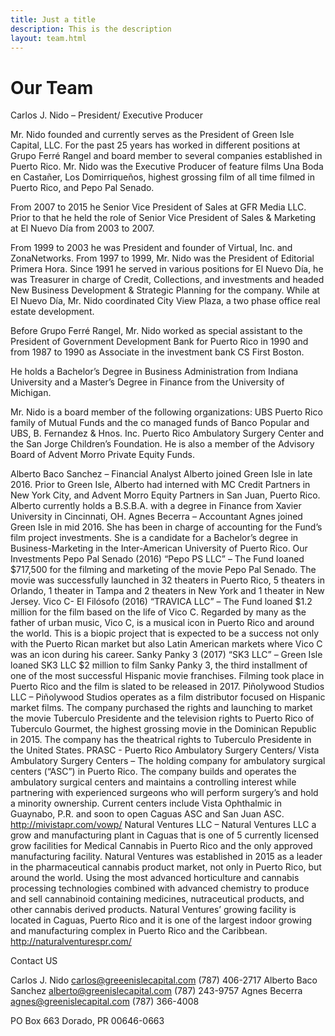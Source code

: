```yaml
---
title: Just a title
description: This is the description
layout: team.html
---
```


# Our Team

Carlos J. Nido – President/ Executive Producer

Mr. Nido founded and currently serves as the President of Green Isle Capital, LLC. For the past 25 years has worked in different positions at Grupo Ferré Rangel and board member to several companies established in Puerto Rico.  Mr. Nido was the Executive Producer of feature films Una Boda en Castañer, Los Domirriqueños, highest grossing film of all time filmed in Puerto Rico, and Pepo Pal Senado. 

From 2007 to 2015 he Senior Vice President of Sales at GFR Media LLC.  Prior to that he held the role of Senior Vice President of Sales & Marketing at El Nuevo Día from 2003 to 2007.  

From 1999 to 2003 he was President and founder of Virtual, Inc. and ZonaNetworks.  From 1997 to 1999, Mr. Nido was the President of Editorial Primera Hora.  Since 1991 he served in various positions for El Nuevo Día, he was Treasurer in charge of Credit, Collections, and investments and headed New Business Development & Strategic Planning for the company.  While at El Nuevo Día, Mr. Nido coordinated City View Plaza, a two phase office real estate development.   

Before Grupo Ferré Rangel, Mr. Nido worked as special assistant to the President of Government Development Bank for Puerto Rico in 1990 and from 1987 to 1990 as Associate in the investment bank CS First Boston.    

He holds a Bachelor’s Degree in Business Administration from Indiana University and a Master’s Degree in Finance from the University of Michigan.  

Mr. Nido is a board member of the following organizations: UBS Puerto Rico family of Mutual Funds and the co managed funds of Banco Popular and UBS, B. Fernandez & Hnos. Inc. Puerto Rico Ambulatory Surgery Center and the San Jorge Children’s Foundation.  He is also a member of the Advisory Board of Advent Morro Private Equity Funds.


Alberto Baco Sanchez – Financial Analyst 
Alberto joined Green Isle in late 2016. Prior to Green Isle, Alberto had interned with MC Credit Partners in New York City, and Advent Morro Equity Partners in San Juan, Puerto Rico. Alberto currently holds a B.S.B.A. with a degree in Finance from Xavier University in Cincinnati, OH.
Agnes Becerra – Accountant
Agnes joined Green Isle in mid 2016. She has been in charge of accounting for the Fund’s film project investments. She is a candidate for a Bachelor’s degree in Business-Marketing in the Inter-American University of Puerto Rico.
Our Investments
Pepo Pal Senado (2016) “Pepo PS LLC” – The Fund loaned $717,500 for the filming and marketing of the movie Pepo Pal Senado. The movie was successfully launched in 32 theaters in Puerto Rico, 5 theaters in Orlando, 1 theater in Tampa and 2 theaters in New York and 1 theater in New Jersey.
Vico C- El Filósofo (2016) “TRAVICA LLC” – The Fund loaned $1.2 million for the film based on the life of Vico C. Regarded by many as the father of urban music, Vico C, is a musical icon in Puerto Rico and around the world. This is a biopic project that is expected to be a success not only with the Puerto Rican market but also Latin American markets where Vico C was an icon during his career.
Sanky Panky 3 (2017) “SK3 LLC” – Green Isle loaned SK3 LLC $2 million to film Sanky Panky 3, the third installment of one of the most successful Hispanic movie franchises. Filming took place in Puerto Rico and the film is slated to be released in 2017.
Piñolywood Studios LLC – Piñolywood Studios operates as a film distributor focused on Hispanic market films. The company purchased the rights and launching to market the movie Tuberculo Presidente and the television rights to Puerto Rico of Tuberculo Gourmet, the highest grossing movie in the Dominican Republic in 2015. The company has the theatrical rights to Tuberculo Presidente in the United States.
PRASC - Puerto Rico Ambulatory Surgery Centers/ Vista Ambulatory Surgery Centers – The holding company for ambulatory surgical centers (“ASC”) in Puerto Rico. The company builds and operates the ambulatory surgical centers and maintains a controlling interest while partnering with experienced surgeons who will perform surgery’s and hold a minority ownership. Current centers include Vista Ophthalmic in Guaynabo, P.R. and soon to open Caguas ASC and San Juan ASC. http://mivistapr.com/vowp/
Natural Ventures LLC – Natural Ventures LLC a grow and manufacturing plant in Caguas that is one of 5 currently licensed grow facilities for Medical Cannabis in Puerto Rico and the only approved manufacturing facility. Natural Ventures was established in 2015 as a leader in the pharmaceutical cannabis product market, not only in Puerto Rico, but around the world. Using the most advanced horticulture and cannabis processing technologies combined with advanced chemistry to produce and sell cannabinoid containing medicines, nutraceutical products, and other cannabis derived products. Natural Ventures’ growing facility is located in Caguas, Puerto Rico and it is one of the largest indoor growing and manufacturing complex in Puerto Rico and the Caribbean. http://naturalventurespr.com/


Contact US

Carlos J. Nido   carlos@greeenislecapital.com  (787) 406-2717
Alberto Baco Sanchez   alberto@greenislecapital.com (787) 243-9757
Agnes Becerra   agnes@greenislecapital.com  (787) 366-4008

PO Box 663 
Dorado, PR 00646-0663








